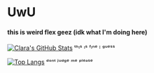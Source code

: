# UwU

#### this is weird flex geez (idk what I'm doing here)

[![Clara's GitHub Stats](https://github-readme-stats.vercel.app/api?username=Zitronenclara&theme=jolly&show_icons=true)](https://github.com/anuraghazra/github-readme-stats) ᵗʰᶦˢ ᶦˢ ᶠᶦⁿᵉ ᴵ ᵍᵘᵉˢˢ

[![Top Langs](https://github-readme-stats.vercel.app/api/top-langs/?username=Zitronenclara&theme=jolly)](https://github.com/anuraghazra/github-readme-stats) ᵈᵒⁿᵗ ʲᵘᵈᵍᵉ ᵐᵉ ᵖˡᵉᵃˢᵉ
